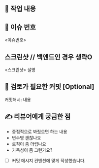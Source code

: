 <!-- PR 본문 -->
## 🚀 작업 내용

## 📸 이슈 번호
<이슈번호>

## 스크린샷 // 백엔드인 경우 생략O
<스크린샷>
설명

👀 검토가 필요한 커밋 [Optional]
---
커밋해시: 내용

✍ 리뷰어에게 궁금한 점
---
- 중점적으로 봐줬으면 하는 내용
- 변수명 괜찮나요
- 로직이 좀 더럽나요
- 가독성이 좀 그런가요?

- [ ] 커밋 메시지 컨벤션에 맞게 작성했습니다.